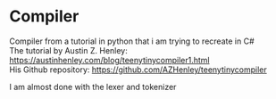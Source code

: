 # Compiler

Compiler from a tutorial in python that i am trying to recreate in C#  
The tutorial by Austin Z. Henley: https://austinhenley.com/blog/teenytinycompiler1.html  
His Github repository: https://github.com/AZHenley/teenytinycompiler  

I am almost done with the lexer and tokenizer
